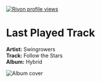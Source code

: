 [![Rivon profile views](https://u8views.com/api/v1/github/profiles/102215669/views/day-week-month-total-count.svg)](https://u8views.com/github/rivontulet)

# Last Played Track

**Artist:** Swingrowers  
**Track:** Follow the Stars  
**Album:** Hybrid

![Album cover](https://lastfm.freetls.fastly.net/i/u/300x300/bcb9c9d6572d15eaa8e7cfbfce25de99.jpg)
